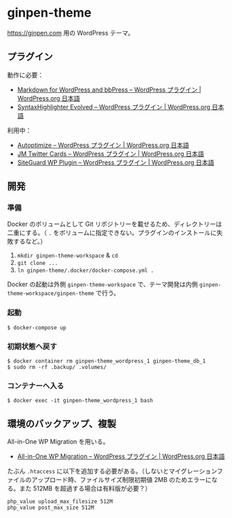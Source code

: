 # ginpen-theme

https://ginpen.com 用の WordPress テーマ。

## プラグイン

動作に必要：

- [Markdown for WordPress and bbPress – WordPress プラグイン | WordPress.org 日本語](https://ja.wordpress.org/plugins/markdown-for-wordpress-and-bbpress/)
- [SyntaxHighlighter Evolved – WordPress プラグイン | WordPress.org 日本語](https://ja.wordpress.org/plugins/syntaxhighlighter/)

利用中：

- [Autoptimize – WordPress プラグイン | WordPress.org 日本語](https://ja.wordpress.org/plugins/autoptimize/)
- [JM Twitter Cards – WordPress プラグイン | WordPress.org 日本語](https://ja.wordpress.org/plugins/jm-twitter-cards/)
- [SiteGuard WP Plugin – WordPress プラグイン | WordPress.org 日本語](https://ja.wordpress.org/plugins/siteguard/)

## 開発

### 準備

Docker のボリュームとして Git リポジトリーを載せるため、ディレクトリーは二重にする。（ `.` をボリュームに指定できない。プラグインのインストールに失敗するなど。）

1. `mkdir ginpen-theme-workspace` & `cd`
2. `git clone ...`
3. `ln ginpen-theme/.docker/docker-compose.yml .`

Docker の起動は外側 `ginpen-theme-workspace` で、テーマ開発は内側 `ginpen-theme-workspace/ginpen-theme` で行う。

### 起動

```console
$ docker-compose up
```

### 初期状態へ戻す

```console
$ docker container rm ginpen-theme_wordpress_1 ginpen-theme_db_1
$ sudo rm -rf .backup/ .volumes/
```

### コンテナーへ入る

```console
$ docker exec -it ginpen-theme_wordpress_1 bash
```

## 環境のバックアップ、複製

All-in-One WP Migration を用いる。

- [All-in-One WP Migration – WordPress プラグイン | WordPress.org 日本語](https://ja.wordpress.org/plugins/all-in-one-wp-migration/)

たぶん `.htaccess` に以下を追加する必要がある。（しないとマイグレーションファイルのアップロード時、ファイルサイズ制限初期値 2MB のためエラーになる。また 512MB を超過する場合は有料版が必要？）

```
php_value upload_max_filesize 512M
php_value post_max_size 512M
```
